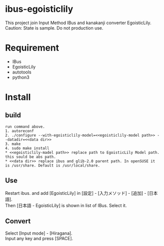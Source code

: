 # ibus-egoisticlily
This project join Input Method IBus and kanakanji converter EgoisticLily.<br>
Caution: State is sample. Do not production use.

# Requirement
* IBus
* EgoisticLily
* autotools
* python3

# Install
## build
    run command above.
    1. autoreconf
    2. ./configure --with-egoisticlily-model=<<egoisticlily-model path>> --datadir=<<data dir>>
    3. make
    4. sudo make install
    * <<egoisticlily-madel path>> replace path to EgoisticLily Model path. this sould be abs path.
    * <<data dir>> replace ibus and glib-2.0 parent path. In openSUSE it is /usr/share. Default is /usr/local/share.

## Use
Restart ibus. and add [EgoisticLily] in [設定] - [入力メソッド] - [追加] - [日本語].<br>
Then [日本語 - EgoisticLily] is shown in list of IBus. Select it.<br>

## Convert
Select [Input mode] - [Hiragana].<br>
Input any key and press [SPACE].
